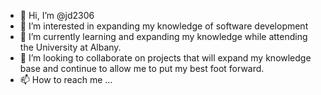 - 👋 Hi, I’m @jd2306
- 👀 I’m interested in expanding my knowledge of software development
- 🌱 I’m currently learning and expanding my knowledge while attending the University at Albany.
- 💞️ I’m looking to collaborate on projects that will expand my knowledge base and continue to allow me to put my best foot forward.
- 📫 How to reach me ...

<!---
jd2306/jd2306 is a ✨ special ✨ repository because its `README.md` (this file) appears on your GitHub profile.
You can click the Preview link to take a look at your changes.
--->

